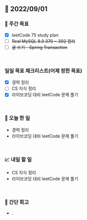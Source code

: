 ## 📅 2022/09/01


### 👏 주간 목표

- [x] leetCode 75 study plan
- [ ] ~~Real MySQL 8.0 370 ~ 392 정리~~
- [ ] ~~글 쓰기 - Spring Transaction~~

<br/>

### 일일 목표 체크리스트(어제 정한 목표)

- [x] 경력 정리
- [ ] CS 지식 정리
- [x] 라이브코딩 대비 leetCode 문제 풀기

<br/>

### 💯 오늘 한 일

- 경력 정리
- 라이브코딩 대비 leetCode 문제 풀기

<br/>

### 📈 내일 할 일

- CS 지식 정리
- 라이브코딩 대비 leetCode 문제 풀기

<br/>

### 🤔 간단 회고

- .

